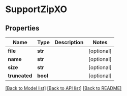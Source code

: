 # SupportZipXO

## Properties

| Name          | Type     | Description | Notes      |
| ------------- | -------- | ----------- | ---------- |
| **file**      | **str**  |             | [optional] |
| **name**      | **str**  |             | [optional] |
| **size**      | **str**  |             | [optional] |
| **truncated** | **bool** |             | [optional] |

[[Back to Model list]](../README.md#documentation-for-models) [[Back to API list]](../README.md#documentation-for-api-endpoints) [[Back to README]](../README.md)
